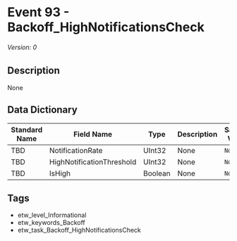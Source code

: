 # Event 93 - Backoff_HighNotificationsCheck
###### Version: 0

## Description
None

## Data Dictionary
|Standard Name|Field Name|Type|Description|Sample Value|
|---|---|---|---|---|
|TBD|NotificationRate|UInt32|None|`None`|
|TBD|HighNotificationThreshold|UInt32|None|`None`|
|TBD|IsHigh|Boolean|None|`None`|

## Tags
* etw_level_Informational
* etw_keywords_Backoff
* etw_task_Backoff_HighNotificationsCheck